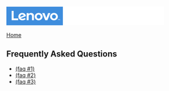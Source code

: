 ![Commercial Deployment Readiness Team](../img/cdrt.png)

[Home](/)

## Frequently Asked Questions ##

- [ (faq #1) ]()
- [ (faq #2) ]()
- [ (faq #3) ]()